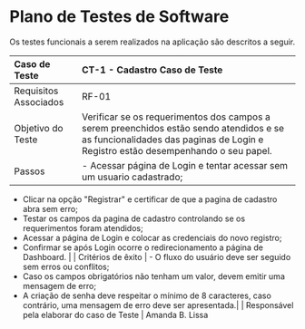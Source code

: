 # Plano de Testes de Software

Os testes funcionais a serem realizados na aplicação são descritos a seguir.

|Caso de Teste    | CT-1 - Cadastro Caso de Teste |
|:---|:---|
| Requisitos Associados | RF-01|
| Objetivo do Teste | Verificar se os requerimentos dos campos a serem preenchidos estão sendo atendidos e se as funcionalidades das paginas de Login e Registro estão desempenhando o seu papel. |
| Passos | - Acessar página de Login e tentar acessar sem um usuario cadastrado;
- Clicar na opção "Registrar" e certificar de que a pagina de cadastro abra sem erro;
- Testar os campos da pagina de cadastro controlando se os requerimentos foram atendidos;
- Acessar a página de Login e colocar as credenciais do novo registro;
- Confirmar se após Login ocorre o redirecionamento a página de Dashboard. |
| Critérios de êxito | - O fluxo do usuário deve ser seguido sem erros ou conflitos;
- Caso os campos obrigatórios não tenham um valor, devem emitir uma mensagem de erro;
- A criação de senha deve respeitar o mínimo de 8 caracteres, caso contrário, uma mensagem de erro deve ser apresentada.|
| Responsável pela elaborar do caso de Teste | Amanda B. Lissa

